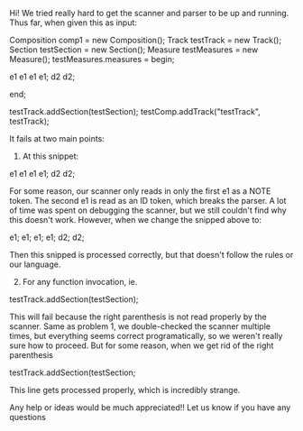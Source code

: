 Hi! We tried really hard to get the scanner and parser to be up and running. Thus far, when given this as input:

Composition comp1 = new Composition();
Track testTrack = new Track();
Section testSection = new Section();
Measure testMeasures = new Measure();
testMeasures.measures = 
  begin;
  
  e1 e1 e1 e1;
  d2 d2;

  end;

testTrack.addSection(testSection);
testComp.addTrack("testTrack", testTrack);

It fails at two main points:
1) At this snippet:

  e1 e1 e1 e1;
  d2 d2;

For some reason, our scanner only reads in only the first e1 as a NOTE token. The second e1 is read as an ID token, which breaks the parser. A lot of time was spent on debugging the scanner,
but we still couldn't find why this doesn't work. However, when we change the snipped above to:

  e1; e1; e1; e1;
  d2; d2;

Then this snipped is processed correctly, but that doesn't follow the rules or our language.

2) For any function invocation, ie.

testTrack.addSection(testSection);

This will fail because the right parenthesis is not read properly by the scanner. Same as problem 1, we double-checked the scanner multiple times, but everything seems correct programatically,
so we weren't really sure how to proceed. But for some reason, when we get rid of the right parenthesis

testTrack.addSection(testSection;

This line gets processed properly, which is incredibly strange.

Any help or ideas would be much appreciated!! Let us know if you have any questions
